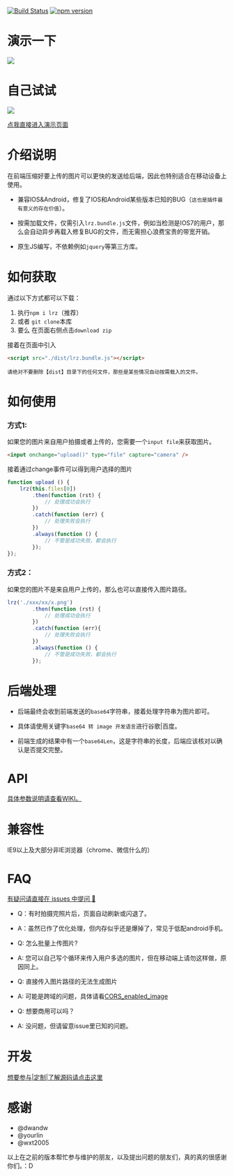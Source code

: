 [![Build Status](https://travis-ci.org/think2011/localResizeIMG4.svg?branch=master)](https://travis-ci.org/think2011/localResizeIMG4)
[![npm version](https://img.shields.io/npm/v/lrz.svg)](https://www.npmjs.com/package/lrz)

# 演示一下

![](http://think2011.github.io/localResizeIMG4/test/demo.gif)

# 自己试试

![](http://think2011.github.io/localResizeIMG4/test/qrcode.png)


[点我直接进入演示页面](http://think2011.github.io/localResizeIMG4/test/)


# 介绍说明
在前端压缩好要上传的图片可以更快的发送给后端，因此也特别适合在移动设备上使用。

* 兼容IOS&Android，修复了IOS和Android某些版本已知的BUG（`这也是插件最有意义的存在价值`）。

* 按需加载文件，仅需引入`lrz.bundle.js`文件，例如当检测是IOS7的用户，那么会自动异步再载入修复BUG的文件，而无需担心浪费宝贵的带宽开销。

* 原生JS编写，不依赖例如`jquery`等第三方库。

# 如何获取

通过以下方式都可以下载：

1. 执行`npm i lrz`（推荐）
2. 或者 `git clone`本库
3. 要么 在页面右侧点击`download zip`

接着在页面中引入
```html
<script src="./dist/lrz.bundle.js"></script>
```
`请绝对不要删除【dist】目录下的任何文件，那些是某些情况自动按需载入的文件。`

# 如何使用

### 方式1:

如果您的图片来自用户拍摄或者上传的，您需要一个`input file`来获取图片。

```html
<input onchange="upload()" type="file" capture="camera" />
```

接着通过change事件可以得到用户选择的图片
```js
function upload () {
    lrz(this.files[0])
        .then(function (rst) {
            // 处理成功会执行
        })
        .catch(function (err) {
            // 处理失败会执行
        })
        .always(function () {
            // 不管是成功失败，都会执行
        });
});
```

### 方式2：

如果您的图片不是来自用户上传的，那么也可以直接传入图片路径。

```js
lrz('./xxx/xx/x.png')
        .then(function (rst) {
            // 处理成功会执行
        })
        .catch(function (err){
            // 处理失败会执行
        })
        .always(function () {
            // 不管是成功失败，都会执行
        });
```

# 后端处理

* 后端最终会收到前端发送的`base64`字符串，接着处理字符串为图片即可。

* 具体请使用关键字`base64 转 image 开发语言`进行谷歌|百度。

* 前端生成的结果中有一个`base64Len`，这是字符串的长度，后端应该核对以确认是否提交完整。

# API

[具体参数说明请查看WIKI。](https://github.com/think2011/localResizeIMG4/wiki)

# 兼容性

IE9以上及大部分非IE浏览器（chrome、微信什么的）

# FAQ

[有疑问请直接在 issues 中提问 🙈](https://github.com/think2011/localResizeIMG4/issues)

* Q：有时拍摄完照片后，页面自动刷新或闪退了。
* A：虽然已作了优化处理，但内存似乎还是爆掉了，常见于低配android手机。

* Q: 怎么批量上传图片?
* A: 您可以自己写个循环来传入用户多选的图片，但在移动端上请勿这样做，原因同上。

* Q: 直接传入图片路径的无法生成图片
* A: 可能是跨域的问题，具体请看[CORS_enabled_image](https://developer.mozilla.org/en-US/docs/Web/HTML/CORS_enabled_image)

* Q: 想要商用可以吗？
* A: 没问题，但请留意issue里已知的问题。

# 开发

[想要参与|定制|了解源码请点击这里](https://github.com/think2011/localResizeIMG4/wiki/%E5%BC%80%E5%8F%91)

# 感谢

* @dwandw
* @yourlin
* @wxt2005

以上在之前的版本帮忙参与维护的朋友，以及提出问题的朋友们，真的真的很感谢你们。：D